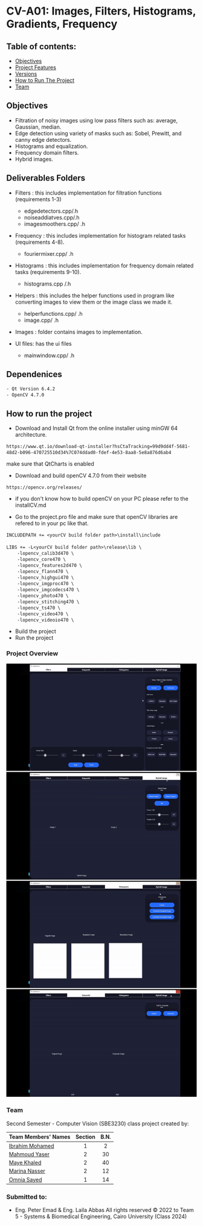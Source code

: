# CV-A01: Images, Filters, Histograms, Gradients, Frequency

## Table of contents:
- [Objectives](#Objectives)
- [Project Features](#deiverablesfolders)
- [Versions](#versions)
- [How to Run The Project](#run-the-project)
- [Team]()

## Objectives
- Filtration of noisy images using low pass filters such as: average, Gaussian, median.
- Edge detection using variety of masks such as: Sobel, Prewitt, and canny edge detectors.
- Histograms and equalization.
- Frequency domain filters.
- Hybrid images.


## Deliverables Folders
- Filters : this includes implementation for filtration functions (requirements 1-3)
    - edgedetectors.cpp/.h
    - noiseaddiatves.cpp/.h
    - imagesmoothers.cpp/ .h

- Frequency : this includes implementation for histogram related tasks (requirements 4-8).
    - fouriermixer.cpp/ .h

- Histograms : this includes implementation for frequency domain related tasks (requirements 9-10).
    - histograms.cpp /.h
- Helpers : this includes the helper functions used in program like converting images to view them or the image class we made it.
    - helperfunctions.cpp/ .h
    - image.cpp/ .h
- Images : folder contains images to implementation.

- UI files: has the ui files
    - mainwindow.cpp/ .h

## Dependenices
    - Qt Version 6.4.2
    - OpenCV 4.7.0

## How to run the project
- Download and Install Qt from the online installer using minGW 64 architecture.
```
https://www.qt.io/download-qt-installer?hsCtaTracking=99d9dd4f-5681-48d2-b096-470725510d34%7C074ddad0-fdef-4e53-8aa8-5e8a876d6ab4 
```
make sure that QtCharts is enabled

- Download and build openCV 4.7.0 from their website
```
https://opencv.org/releases/
```
- if you don't know how to build openCV on your PC please refer to the installCV.md

- Go to the project.pro file and make sure that openCV libraries are refered to in your pc like that.
``` 
INCLUDEPATH += <yourCV build folder path>\install\include

LIBS += -L<yourCV build folder path>\release\lib \
    -lopencv_calib3d470 \
    -lopencv_core470 \
    -lopencv_features2d470 \
    -lopencv_flann470 \
    -lopencv_highgui470 \
    -lopencv_imgproc470 \
    -lopencv_imgcodecs470 \
    -lopencv_photo470 \
    -lopencv_stitching470 \
    -lopencv_ts470 \
    -lopencv_video470 \
    -lopencv_videoio470 \
```

- Build the project
- Run the project


### Project Overview
![Filters Tab](./images/gifs/1.gif)
![GrayScale Tab](./images/gifs/2.gif)
![Histogram Tab](./images/gifs/3.gif)
![Histogram Tab](./images/gifs/4.gif)


### Team

Second Semester - Computer Vision (SBE3230) class project created by:

| Team Members' Names                                       | Section | B.N. |
|---------------------------------------------------------- |:-------:|:----:|
| [Ibrahim Mohamed](https://github.com/1brahimmohamed)      |    1    |  2   |
| [Mahmoud Yaser](https://github.com/mahmoud1yaser)         |    2    |  30  |
| [Maye Khaled](https://github.com/mayekhaled0)             |    2    |  40  |
| [Marina Nasser](https://github.com/MarinaNasser)          |    2    |  12  |
| [Omnia Sayed](https://github.com/omniaSayed)              |    1    |  14  |


### Submitted to:
- Eng. Peter Emad & Eng. Laila Abbas
All rights reserved © 2022 to Team 5 - Systems & Biomedical Engineering, Cairo University (Class 2024)